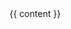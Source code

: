 <!DOCTYPE html>
<html lang="{{ page.lang | default: site.lang | default: "en" }}">
<head>
  <meta charset="UTF-8">
  <meta name="viewport" content="width=device-width, initial-scale=1.0">
  <meta http-equiv="X-UA-Compatible" content="ie=edge">
  <meta name="description" content="{{ site.description }}">
  <title>{{ site.title }}</title>
  <link rel="stylesheet" type="text/css" href="/css/main.css">
</head>
<body>
  {{ content }}
</body>
</html>
